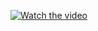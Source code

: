 [![Watch the video](https://raw.githubusercontent.com/Tomi-beloved/hackbio-cancer-internship/main/path/to/thumbnail.jpg)](https://raw.githubusercontent.com/username/repository/branch/path/to/video.mp4)
